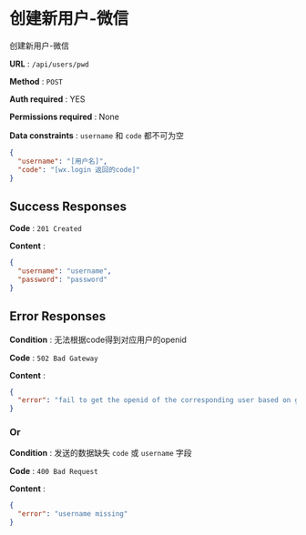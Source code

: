 # 创建新用户-微信

创建新用户-微信

**URL** : `/api/users/pwd`

**Method** : `POST`

**Auth required** : YES

**Permissions required** : None

**Data constraints** : 
`username` 和 `code` 都不可为空
```json
{
  "username": "[用户名]",
  "code": "[wx.login 返回的code]"
}
```

## Success Responses

**Code** : `201 Created`

**Content** : 

```json
{
  "username": "username",
  "password": "password" 
}
```

## Error Responses

**Condition** : 无法根据code得到对应用户的openid

**Code** : `502 Bad Gateway`

**Content** : 
```json
{
  "error": "fail to get the openid of the corresponding user based on given code"
}
```

### Or

**Condition** : 发送的数据缺失 `code` 或 `username` 字段

**Code** : `400 Bad Request`

**Content** : 
```json
{
  "error": "username missing"
}
```